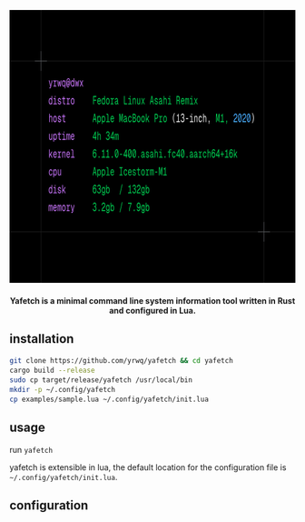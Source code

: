 <p align="center">
  <img src="assets/preview_sample.png" width=640px height=480px />
</p>

<h4 align="center">Yafetch is a minimal command line system information tool written in Rust and configured in Lua. </h4>

## installation

```bash
git clone https://github.com/yrwq/yafetch && cd yafetch
cargo build --release
sudo cp target/release/yafetch /usr/local/bin
mkdir -p ~/.config/yafetch
cp examples/sample.lua ~/.config/yafetch/init.lua
```

## usage

run `yafetch`

yafetch is extensible in lua, the default location for the configuration file is `~/.config/yafetch/init.lua`.

## configuration
